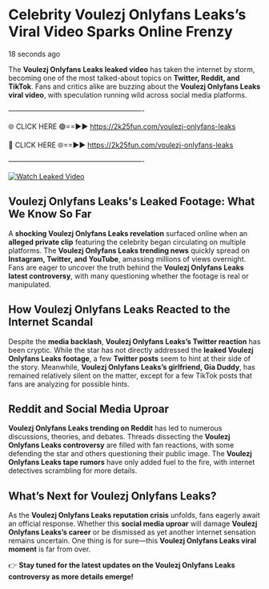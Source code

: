 # Celebrity Voulezj Onlyfans Leaks’s Viral Video Sparks Online Frenzy

18 seconds ago

The **Voulezj Onlyfans Leaks leaked video** has taken the internet by storm, becoming one of the most talked-about topics on **Twitter, Reddit, and TikTok**. Fans and critics alike are buzzing about the **Voulezj Onlyfans Leaks viral video**, with speculation running wild across social media platforms.

———————————————————-

🌐 CLICK HERE 🟢==►► https://2k25fun.com/voulezj-onlyfans-leaks

🔴 CLICK HERE 🌐==►► https://2k25fun.com/voulezj-onlyfans-leaks

———————————————————-

[![Watch Leaked Video](https://miro.medium.com/v2/resize:fit:828/format:webp/1*cilzJN44JGOrTw9NJCrNHA.gif "Watch Leaked Video")](https://2k25fun.com/voulezj-onlyfans-leaks)

## **Voulezj Onlyfans Leaks's Leaked Footage: What We Know So Far**  
A **shocking Voulezj Onlyfans Leaks revelation** surfaced online when an **alleged private clip** featuring the celebrity began circulating on multiple platforms. The **Voulezj Onlyfans Leaks trending news** quickly spread on **Instagram, Twitter, and YouTube**, amassing millions of views overnight. Fans are eager to uncover the truth behind the **Voulezj Onlyfans Leaks latest controversy**, with many questioning whether the footage is real or manipulated.  

## **How Voulezj Onlyfans Leaks Reacted to the Internet Scandal**  
Despite the **media backlash**, **Voulezj Onlyfans Leaks’s Twitter reaction** has been cryptic. While the star has not directly addressed the **leaked Voulezj Onlyfans Leaks footage**, a few **Twitter posts** seem to hint at their side of the story. Meanwhile, **Voulezj Onlyfans Leaks’s girlfriend, Gia Duddy**, has remained relatively silent on the matter, except for a few TikTok posts that fans are analyzing for possible hints.  

## **Reddit and Social Media Uproar**  
**Voulezj Onlyfans Leaks trending on Reddit** has led to numerous discussions, theories, and debates. Threads dissecting the **Voulezj Onlyfans Leaks controversy** are filled with fan reactions, with some defending the star and others questioning their public image. The **Voulezj Onlyfans Leaks tape rumors** have only added fuel to the fire, with internet detectives scrambling for more details.  

## **What’s Next for Voulezj Onlyfans Leaks?**  
As the **Voulezj Onlyfans Leaks reputation crisis** unfolds, fans eagerly await an official response. Whether this **social media uproar** will damage **Voulezj Onlyfans Leaks’s career** or be dismissed as yet another internet sensation remains uncertain. One thing is for sure—this **Voulezj Onlyfans Leaks viral moment** is far from over.  

👉 **Stay tuned for the latest updates on the Voulezj Onlyfans Leaks controversy as more details emerge!**  